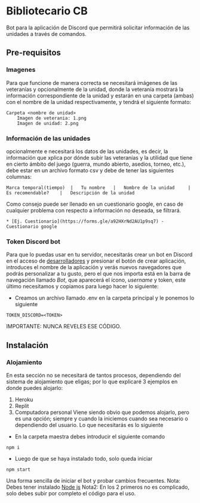 # Bibliotecario CB
Bot para la aplicación de Discord que permitirá solicitar información de las unidades a través de comandos.

## Pre-requisitos
### Imagenes
Para que funcione de manera correcta se necesitará imágenes de las veteranías y opcionalmente de la unidad, donde la veteranía mostrará la información correspondiente de la unidad y estarán en una carpeta (ambas) con el nombre de la unidad respectivamente, y tendrá el siguiente formato:
```
Carpeta <nombre de unidad>
    Imagen de veterania: 1.png
    Imagen de unidad: 2.png
```
### Información de las unidades
opcionalmente e necesitará los datos de las unidades, es decir, la información que xplica por dónde subir las veteranías y la utilidad que tiene en cierto ámbito del juego (guerra, mundo abierto, asedios, torneo, etc.), debe estar en un archivo formato csv y debe de tener las siguientes columnas:
```
Marca temporal(tiempo)  |   Tu nombre   |   Nombre de la unidad     |   Es recomendable?    |   Descripción de la unidad
```
Como consejo puede ser llenado en un cuestionario google, en caso de cualquier problema con respecto a información no deseada, se filtrará.
```
* [Ej. Cuestionario](https://forms.gle/a92HXrNd2AU1p9sq7) - Cuestionario google
```
### Token Discord bot
Para que lo puedas usar en tu servidor, necesitarás crear un bot en Discord en el acceso de [desarrolladores](https://discord.com/developers/applications) y presionar el botón de crear aplicación, introduces el nombre de la aplicación y verás nuevos navegadores que podrás personalizar a tu gusto, pero el que nos importa está en la barra de navegación llamado _Bot_, que aparecerá el ícono, _username_ y token, este último necesitamos y copiamos para luego hacer lo siguiente:
* Creamos un archivo llamado .env en la carpeta principal y le ponemos lo siguiente
```
TOKEN_DISCORD=<TOKEN>
```
IMPORTANTE: NUNCA REVELES ESE CÓDIGO.
## Instalación
### Alojamiento
En esta sección no se necesitará de tantos procesos, dependiendo del sistema de alojamiento que eligas; por lo que explicaré 3 ejemplos en donde puedes alojarlo:

1. Heroku
2. Replit
3. Computadora personal
Viene siendo obvio que podemos alojarlo, pero es una opción; siempre y cuando la iniciemos cuando sea necesario o dependiendo del usuario. Lo que necesitarás es lo siguiente
* En la carpeta maestra debes introducir el siguiente comando
```
npm i
```
* Luego de que se haya instalado todo, solo queda iniciar
```
npm start
```
Una forma sencilla de iniciar el bot y probar cambios frecuentes.
Nota: Debes tener instalado [Node js](https://nodejs.org/es/download/)
Nota2: En los 2 primeros no es complicado, solo debes subir por completo el código para el uso.